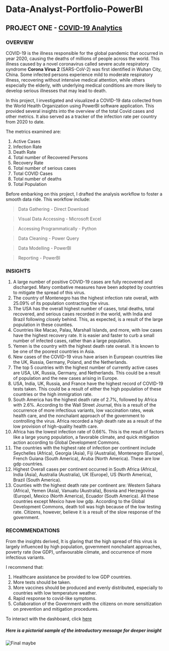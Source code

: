 # Data-Analyst-Portfolio-PowerBI

## PROJECT ONE - [COVID-19 Analytics](https://github.com/ramanprecious/Data-Analyst-Portfolio-PowerBI/tree/main/Covid19%20Analytics)

### OVERVIEW

COVID-19 is the illness responsible for the global pandemic that occurred in year 2020, causing the deaths of millions of people across the world. This illness caused by a novel coronavirus called severe acute respiratory syndrome **Corona Virus 2** (SARS-CoV-2) was first identified in Wuhan City, China.
Some infected persons experience mild to moderate respiratory illness, recovering without intensive medical attention, while others especially the elderly, with underlying medical conditions are more likely to develop serious illnesses that may lead to death.

In this project, I investigated and visualized a COVID-19 data collected from the World Health Organization using PowerBI software application. This provided several insights into the overview of the total Covid cases and other metrics. It also served as a tracker of the infection rate per country from 2020 to date.

The metrics examined are:
1. Active Cases
2. Infection Rate
3. Death Rate
4. Total number of Recovered Persons
5. Recovery Rate
6. Total number of serious cases
7. Total COVID Cases
8. Total number of deaths
9. Total Population
    
Before embarking on this project, I drafted the analysis workflow to foster a smooth data ride. This workflow include:
> Data Gathering - Direct Download

> Visual Data Accessing - Microsoft Excel

> Accessing Programmatically - Python

> Data Cleaning - Power Query

> Data Modelling - PowerBI

> Reporting - PowerBI


### INSIGHTS
1. A large number of positive COVID-19 cases are fully recovered and discharged. Many combative measures have been adopted by countries to mitigate the spread of this virus.
2. The country of Montenegro has the highest infection rate overall, with 25.09% of its population contracting the virus.
3. The USA has the overall highest number of cases, total deaths, total recovered, and serious cases recorded in the world, with India and Brazil following closely behind. This, as expected, is a result of the large population in these counties.
4. Countries like Macao, Palau, Marshall Islands, and more, with low cases have the highest recovery rate. It is easier and faster to curb a small number of infected cases, rather than a large population.
5. Yemen is the country with the highest death rate overall. It is known to be one of the poorest countries in Asia.
6. New cases of the COVID-19 virus have arisen in European countries like the UK, Russia, Germany, Poland, and the Netherlands.
7. The top 5 countries with the highest number of currently active cases are USA, UK, Russia, Germany, and Netherlands. This could be a result of population and the new cases arising in Europe. 
8. USA, India, UK, Russia, and France have the highest record of COVID-19 tests taken. This could be a result of either the high population of these countries or the high immigration rate.
9. South America has the highest death rate of 2.7%, followed by Africa with 2.6%. According to the Wall Street Journal, this is a result of the occurrence of more infectious variants, low vaccination rates, weak health care, and the nonchalant approach of the government to controlling the virus. Africa recorded a high death rate as a result of the low provision of high-quality health care.
10. Africa has the lowest infection rate of 0.66%. This is the result of factors like a large young population, a favorable climate, and quick mitigation action according to Global Development Commons.
11. The countries with the highest rate of infection per continent include Seychelles (Africa), Georgia (Asia), Fiji (Australia), Montenegro (Europe), French Guiana (South America), Aruba (North America). These are low gdp countries. 
12. Highest Overall cases per continent occurred in South Africa (Africa), India (Asia), Australia (Australia), UK (Europe), US (North America), Brazil (South America).
13. Counties with the highest death rate per continent are: Western Sahara (Africa), Yemen (Asia), Vanuatu (Australia), Bosnia and Herzegovina (Europe), Mexico (North America), Ecuador (South America). All these countries except Mexico have low gdp. According to the Global Development Commons, death toll was high because of the low testing rate. Citizens, however, believe it is a result of the slow response of the government.

### RECOMMENDATIONS
From the insights derived, It is glaring that the high spread of this virus is largely influenced by high population, government nonchalant approaches, poverty rate (low GDP), unfavourable climate, and occurrence of more infectious variants.

I recommend that:

1. Healthcare assistance be provided to low GDP countries.
2. More tests should be taken.
3. More vaccines should be produced and evenly distributed, especially to countries with low temperature weather.
4. Rapid response to covid-like symptoms.
5. Collaboration of the Government with the citizens on more sensitization on prevention and mitigation procedures.

To interact with the dashboard, click [here](https://app.powerbi.com/Redirect?action=openreport&context=Annotate&ctid=5cdc9569-8b31-4965-91d9-55ca22160890&pbi_source=mobile_android&groupObjectId=13df9013-2c69-41fd-9b2d-3ff3710e77a7&appId=&reportObjectId=d99c9b48-83e1-46ec-a4f9-a220099dabe6&reportPage=ReportSection9387ebb946c165690029&bookmarkGuid=94a4ac74-bb61-4623-9d98-0554a9280600)

##### Here is a pictorial sample of the introductory message for deeper insight
![Final maybe](https://github.com/ramanprecious/Data-Analyst-Portfolio-PowerBI/assets/62135469/7a0ee41c-8584-46af-885b-336cf3d9945c)




